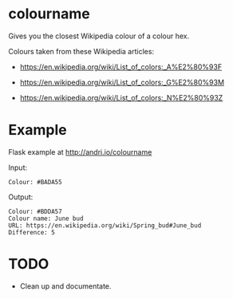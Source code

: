 # colourname
Gives you the closest Wikipedia colour of a colour hex.

Colours taken from these Wikipedia articles:
* https://en.wikipedia.org/wiki/List_of_colors:_A%E2%80%93F

* https://en.wikipedia.org/wiki/List_of_colors:_G%E2%80%93M

* https://en.wikipedia.org/wiki/List_of_colors:_N%E2%80%93Z

# Example

Flask example at http://andri.io/colourname

Input:

    Colour: #BADA55

Output:

    Colour: #BDDA57
    Colour name: June bud
    URL: https://en.wikipedia.org/wiki/Spring_bud#June_bud
    Difference: 5

# TODO
* Clean up and documentate.

